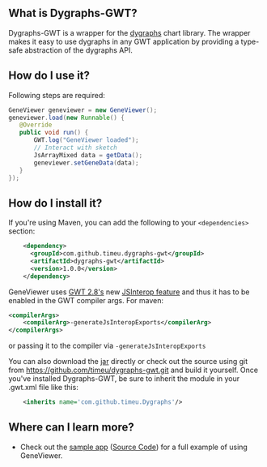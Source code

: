 ## What is Dygraphs-GWT?


Dygraphs-GWT is a wrapper for the [dygraphs][0] chart library. 
The wrapper makes it easy to use dygraphs in any GWT application by providing a
type-safe abstraction of the dygraphs API. 


## How do I use it?

Following steps are required:  

```JAVA
GeneViewer geneviewer = new GeneViewer();
geneviewer.load(new Runnable() {
   @Override
   public void run() {
       GWT.log("GeneViewer loaded");
       // Interact with sketch
       JsArrayMixed data = getData();
       geneviewer.setGeneData(data);
   }
});
```


## How do I install it?

If you're using Maven, you can add the following to your `<dependencies>`
section:

```xml
    <dependency>
      <groupId>com.github.timeu.dygraphs-gwt</groupId>
      <artifactId>dygraphs-gwt</artifactId>
      <version>1.0.0</version>
    </dependency>
```

GeneViewer uses [GWT 2.8's][1] new [JSInterop feature][2] and thus it has to be enabled in the GWT compiler args.
For maven:
```xml
<compilerArgs>
    <compilerArg>-generateJsInteropExports</compilerArg>
</compilerArgs>
```
or passing it to the compiler via `-generateJsInteropExports`

You can also download the [jar][3] directly or check out the source using git
from <https://github.com/timeu/dygraphs-gwt.git> and build it yourself. Once
you've installed Dygraphs-GWT, be sure to inherit the module in your .gwt.xml
file like this:

```xml
    <inherits name='com.github.timeu.Dygraphs'/>
```

## Where can I learn more?

 * Check out the [sample app][4] ([Source Code][5]) for a full example of using GeneViewer.
 
[0]: https://http://dygraphs.com/
[1]: http://www.gwtproject.org/release-notes.html#Release_Notes_2_8_0_BETA1
[2]: https://docs.google.com/document/d/10fmlEYIHcyead_4R1S5wKGs1t2I7Fnp_PaNaa7XTEk0/edit#heading=h.o7amqk9edhb9
[3]: https://github.com/timeu/dygraphs-gwt/releases
[4]: http://timeu.github.io/dygraphs-gwt
[5]: https://github.com/timeu/dygraphs-gwt/tree/master/dygraphs-gwt-sample/src/main/java/sample/client
